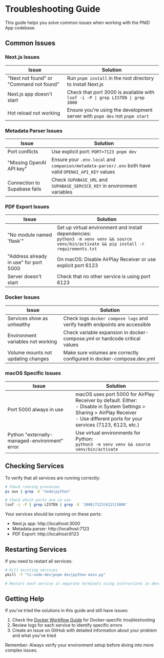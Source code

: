 # Troubleshooting Guide

This guide helps you solve common issues when working with the PNID App codebase.

## Common Issues

### Next.js Issues

| Issue | Solution |
|-------|----------|
| "Next not found" or "Command not found" | Run `pnpm install` in the root directory to install Next.js |
| Next.js app doesn't start | Check that port 3000 is available with `lsof -i -P \| grep LISTEN \| grep 3000` |
| Hot reload not working | Ensure you're using the development server with `pnpm dev` not `pnpm start` |

### Metadata Parser Issues

| Issue | Solution |
|-------|----------|
| Port conflicts | Use explicit port: `PORT=7123 pnpm dev` |
| "Missing OpenAI API key" | Ensure your `.env.local` and `companion/metadata-parser/.env` both have valid `OPENAI_API_KEY` values |
| Connection to Supabase fails | Check `SUPABASE_URL` and `SUPABASE_SERVICE_KEY` in environment variables |

### PDF Export Issues

| Issue | Solution |
|-------|----------|
| "No module named 'flask'" | Set up virtual environment and install dependencies:<br>`python3 -m venv venv && source venv/bin/activate && pip install -r requirements.txt` |
| "Address already in use" for port 5000 | On macOS: Disable AirPlay Receiver or use explicit port 6123 |
| Server doesn't start | Check that no other service is using port 6123 |

### Docker Issues

| Issue | Solution |
|-------|----------|
| Services show as unhealthy | Check logs `docker compose logs` and verify health endpoints are accessible |
| Environment variables not working | Check variable expansion in docker-compose.yml or hardcode critical values |
| Volume mounts not updating changes | Make sure volumes are correctly configured in docker-compose.dev.yml |

### macOS Specific Issues

| Issue | Solution |
|-------|----------|
| Port 5000 always in use | macOS uses port 5000 for AirPlay Receiver by default. Either:<br>- Disable in System Settings > Sharing > AirPlay Receiver<br>- Use different ports for your services (7123, 6123, etc.) |
| Python "externally-managed-environment" error | Use virtual environments for Python:<br>`python3 -m venv venv && source venv/bin/activate` |

## Checking Services

To verify that all services are running correctly:

```bash
# Check running processes
ps aux | grep -E "node|python"

# Check which ports are in use
lsof -i -P | grep LISTEN | grep -E '3000|7123|6123|5000'
```

Your services should be running on these ports:
- Next.js app: http://localhost:3000
- Metadata parser: http://localhost:7123
- PDF Export: http://localhost:6123

## Restarting Services

If you need to restart all services:

```bash
# Kill existing services
pkill -f "ts-node-dev|pnpm dev|python main.py" 

# Restart each service in separate terminals using instructions in development-workflow.md
```

## Getting Help

If you've tried the solutions in this guide and still have issues:

1. Check the [Docker Workflow Guide](./docker-workflow.md) for Docker-specific troubleshooting
2. Review logs for each service to identify specific errors
3. Create an issue on GitHub with detailed information about your problem and what you've tried

Remember: Always verify your environment setup before diving into more complex issues.